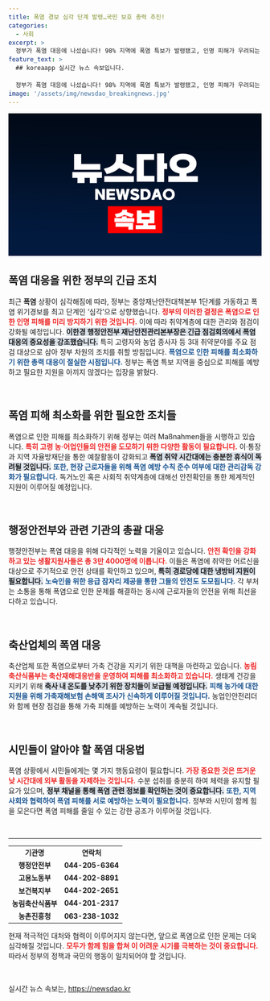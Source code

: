 ```yaml
---
title: 폭염 경보 심각 단계 발령…국민 보호 총력 추진!
categories:
  - 사회
excerpt: >
  정부가 폭염 대응에 나섰습니다! 98% 지역에 폭염 특보가 발령됐고, 인명 피해가 우려되는 가운데 취약계층 보호와 현장 근로자 관리도 강화합니다. 무더위 속에서 안전을 지키기 위한 정부의 총력 대응을 살펴보세요!
feature_text: >
  ## koreaapp 실시간 뉴스 속보입니다.

  정부가 폭염 대응에 나섰습니다! 98% 지역에 폭염 특보가 발령됐고, 인명 피해가 우려되는 가운데 취약계층 보호와 현장 근로자 관리도 강화합니다. 무더위 속에서 안전을 지키기 위한 정부의 총력 대응을 살펴보세요!
image: '/assets/img/newsdao_breakingnews.jpg'
---
```


<p><img src="/assets/img/newsdao_breakingnews.jpg" alt="koreaapp 속보" /></p>

<h2 data-ke-size="size26">폭염 대응을 위한 정부의 긴급 조치</h2>

<p data-ke-size="size16">최근 <b>폭염</b> 상황이 심각해짐에 따라, 정부는 중앙재난안전대책본부 1단계를 가동하고 폭염 위기경보를 최고 단계인 ‘심각’으로 상향했습니다. <b><span style="color: #ee2323;">정부의 이러한 결정은 폭염으로 인한 인명 피해를 미리 방지하기 위한 것입니다.</span></b> 이에 따라 취약계층에 대한 관리와 점검이 강화될 예정입니다. <b><span style="background-color: #21538527;">이한경 행정안전부 재난안전관리본부장은 긴급 점검회의에서 폭염 대응의 중요성을 강조했습니다.</span></b> 특히 고령자와 농업 종사자 등 3대 취약분야를 주요 점검 대상으로 삼아 정부 차원의 조치를 취할 방침입니다. <b><span style="color: #1a5490;">폭염으로 인한 피해를 최소화하기 위한 총력 대응이 절실한 시점입니다.</span></b> 정부는 폭염 특보 지역을 중심으로 피해를 예방하고 필요한 지원을 아끼지 않겠다는 입장을 밝혔다.</p>

<p data-ke-size="size16">&nbsp;</p>

<h2 data-ke-size="size26">폭염 피해 최소화를 위한 필요한 조치들</h2>

<p data-ke-size="size16">폭염으로 인한 피해를 최소화하기 위해 정부는 여러 Maßnahmen들을 시행하고 있습니다. <b><span style="color: #ee2323;">특히 고령 농·어업인들의 안전을 도모하기 위한 다양한 활동이 필요합니다.</span></b> 이·통장과 지역 자율방재단을 통한 예찰활동이 강화되고 <b><span style="background-color: #21538527;">폭염 취약 시간대에는 충분한 휴식이 독려될 것입니다.</span></b> <b><span style="color: #1a5490;">또한, 현장 근로자들을 위해 폭염 예방 수칙 준수 여부에 대한 관리감독 강화가 필요합니다.</span></b> 독거노인 혹은 사회적 취약계층에 대해선 안전확인을 통한 체계적인 지원이 이루어질 예정입니다.</p>

<p data-ke-size="size16">&nbsp;</p>

<h2 data-ke-size="size26">행정안전부와 관련 기관의 총괄 대응</h2>

<p data-ke-size="size16">행정안전부는 폭염 대응을 위해 다각적인 노력을 기울이고 있습니다. <b><span style="color: #ee2323;">안전 확인을 강화하고 있는 생활지원사들은 총 3만 4000명에 이릅니다.</span></b> 이들은 폭염에 취약한 어르신을 대상으로 주기적으로 안전 상태를 확인하고 있으며, <b><span style="background-color: #21538527;">특히 경로당에 대한 냉방비 지원이 필요합니다.</span></b> <b><span style="color: #1a5490;">노숙인을 위한 응급 잠자리 제공을 통한 그들의 안전도 도모됩니다.</span></b> 각 부처는 소통을 통해 폭염으로 인한 문제를 해결하는 동시에 근로자들의 안전을 위해 최선을 다하고 있습니다.</p>

<p data-ke-size="size16">&nbsp;</p>

<h2 data-ke-size="size26">축산업체의 폭염 대응</h2>

<p data-ke-size="size16">축산업체 또한 폭염으로부터 가축 건강을 지키기 위한 대책을 마련하고 있습니다. <b><span style="color: #ee2323;">농림축산식품부는 축산재해대응반을 운영하여 피해를 최소화하고 있습니다.</span></b> 생태계 건강을 지키기 위해 <b><span style="background-color: #21538527;">축사 내 온도를 낮추기 위한 장치들이 보급될 예정입니다.</span></b> <b><span style="color: #1a5490;">피해 농가에 대한 지원을 위해 가축재해보험 손해액 조사가 신속하게 이루어질 것입니다.</span></b> 농업인안전리더와 함께 현장 점검을 통해 가축 피해를 예방하는 노력이 계속될 것입니다.</p>

<p data-ke-size="size16">&nbsp;</p>

<h2 data-ke-size="size26">시민들이 알아야 할 폭염 대응법</h2>

<p data-ke-size="size16">폭염 상황에서 시민들에게는 몇 가지 행동요령이 필요합니다. <b><span style="color: #ee2323;">가장 중요한 것은 뜨거운 낮 시간대에 외부 활동을 자제하는 것입니다.</span></b> 수분 섭취를 충분히 하여 체력을 유지할 필요가 있으며, <b><span style="background-color: #21538527;">정부 채널을 통해 폭염 관련 정보를 확인하는 것이 중요합니다.</span></b> <b><span style="color: #1a5490;">또한, 지역사회와 협력하여 폭염 피해를 서로 예방하는 노력이 필요합니다.</span></b> 정부와 시민이 함께 힘을 모은다면 폭염 피해를 줄일 수 있는 강한 공조가 이루어질 것입니다.</p>

<p data-ke-size="size16">&nbsp;</p>

<hr>

<table style="width: 100%;">
    <tbody>
        <tr>
            <td style="text-align: center; height: 17px;"><b>기관명</b></td>
            <td style="text-align: center; height: 17px;"><b>연락처</b></td>
        </tr>
        <tr>
            <td style="text-align: center; height: 17px;"><b>행정안전부</b></td>
            <td style="text-align: center; height: 17px;"><b>044-205-6364</b></td>
        </tr>
        <tr>
            <td style="text-align: center; height: 17px;"><b>고용노동부</b></td>
            <td style="text-align: center; height: 17px;"><b>044-202-8891</b></td>
        </tr>
        <tr>
            <td style="text-align: center; height: 17px;"><b>보건복지부</b></td>
            <td style="text-align: center; height: 17px;"><b>044-202-2651</b></td>
        </tr>
        <tr>
            <td style="text-align: center; height: 17px;"><b>농림축산식품부</b></td>
            <td style="text-align: center; height: 17px;"><b>044-201-2317</b></td>
        </tr>
        <tr>
            <td style="text-align: center; height: 17px;"><b>농촌진흥청</b></td>
            <td style="text-align: center; height: 17px;"><b>063-238-1032</b></td>
        </tr>
    </tbody>
</table>

<p data-ke-size="size16">현재 적극적인 대처와 협력이 이루어지지 않는다면, 앞으로 폭염으로 인한 문제는 더욱 심각해질 것입니다. <b><span style="color: #ee2323;">모두가 함께 힘을 합쳐 이 어려운 시기를 극복하는 것이 중요합니다.</span></b> 따라서 정부의 정책과 국민의 행동이 일치되어야 할 것입니다.</p>

<p data-ke-size="size16">&nbsp;</p>
실시간 뉴스 속보는, <a href="https://newsdao.kr" rel="dofollow">https://newsdao.kr</a>


